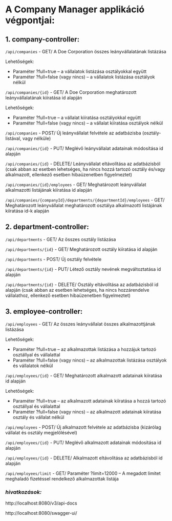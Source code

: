 # A Company Manager applikáció végpontjai:

 ## 1. company-controller:

`/api/companies`	- GET/ A Doe Corporation összes leányvállalatának listázása

Lehetőségek:

- Paraméter ?full=true – a vállalatok listázása osztályokkal együtt
- Paraméter ?full=false (vagy nincs) – a vállalatok listázása osztályok nélkül

`/api/companies/{id}`	- GET/ A Doe Corporation meghatározott leányvállalatának kiíratása id alapján

Lehetőségek:

- Paraméter ?full=true – a vállalat kiíratása osztályokkal együtt
- Paraméter ?full=false (vagy nincs) – a vállalat kiíratása osztályok nélkül

`/api/companies`	- POST/ Új leányvállalat felvétele az adatbázisba (osztály-listával, vagy nélküle)

`/api/companies/{id}`	- PUT/ Meglévő leányvállalat adatainak módosítása id alapján

`/api/companies/{id}`	- DELETE/ Leányvállalat eltávolítása az adatbázisból (csak abban az esetben lehetséges, ha nincs hozzá tartozó osztály és/vagy alkalmazott, ellenkező esetben hibaüzenetben figyelmeztet)

`/api/companies/{id}/employees`	- GET/ Meghatározott leányvállalat alkalmazotti listájának kiíratása id alapján

`/api/companies/{companyId}/departments/{departmentId}/employees` - GET/ Meghatározott leányvállalat meghatározott osztálya alkalmazotti listájának kiíratása id-k alapján


## 2. department-controller:

`/api/departments`	- GET/ Az összes osztály listázása

`/api/departments/{id}`	- GET/ Meghatározott osztály kiíratása id alapján

`/api/departments`	- POST/ Új osztály felvétele

`/api/departments/{id}`	- PUT/ Létező osztály nevének megváltoztatása id alapján

`/api/departments/{id}`	- DELETE/ Osztály eltávolítása az adatbázisból id alapján (csak abban az esetben lehetséges, ha nincs hozzárendelve vállalathoz, ellenkező esetben hibaüzenetben figyelmeztet)



## 3. employee-controller:

`/api/employees`	- GET/ Az összes leányvállalat összes alkalmazottjának listázása

Lehetőségek:

- Paraméter ?full=true – az alkalmazottak listázása a hozzájuk tartozó osztállyal és vállalattal
-  Paraméter ?full=false (vagy nincs) – az alkalmazottak listázása osztályok és vállalatok nélkül

`/api/employees/{id}`	- GET/ Meghatározott alkalmazott adatainak kiíratása id alapján

Lehetőségek:

- Paraméter ?full=true – az alkalmazott adatainak kiíratása a 	hozzá tartozó osztállyal és vállalattal
- Paraméter ?full=false (vagy nincs) – az alkalmazott adatainak 	kiíratása osztály és vállalat nélkül

`/api/employees`	- POST/ Új alkalmazott felvétele az adatbázisba (kizárólag vállalat 	és osztály megjelölésével)

`/api/employees/{id}`	- PUT/ Meglévő alkalmazott adatainak módosítása id alapján

`/api/employees/{id}`	- DELETE/ Alkalmazott eltávolítása az adatbázisból id alapján

`/api/employees/limit`	- GET/ Paraméter ?limit=12000 – A megadott limitet meghaladó fizetéssel rendelkező alkalmazottak listája

### ***hivatkozások:***

http://localhost:8080/v3/api-docs

http://localhost:8080/swagger-ui/